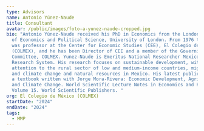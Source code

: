```yaml
---
type: Advisors
name: Antonio Yúnez-Naude
title: Consultant
avatar: /public/images/foto-a-yunez-naude-cropped.jpg
bio: "Antonio Yúnez-Naude received his PhD in Economics from the London School
  of Economics and Political Science, University of London. From 1976 to 2024 he
  was professor at the Center for Economic Studies (CEE), El Colegio de México
  (COLMEX), and he has been Director of CEE and a member of the Governing
  Committee, COLMEX. Yunez-Naude is Emeritus National Researcher Mexico National
  Research System. His research focuses on sustainable development, with special
  attention to the rural sector of low and medium-income countries, migration,
  and climate change and natural resources in Mexico. His latest publication is
  a textbook written with Jorge Mora-Rivera: Economic Development, Agriculture
  and Climate Change. World Scientific Lecture Notes in Economics and Policy:
  Volume 15. World Scientific Publishers. "
org: El Colegio de México (COLMEX)
startDate: "2024"
endDate: "2024"
tags:
  - MMP
---
```

